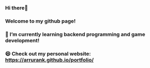 ### Hi there👋
### Welcome to my github page!

### 🌱 I’m currently learning backend programming and game development!

### 😄 Check out my personal website: https://arrurank.github.io/portfolio/

<!--
**ArruranK/ArruranK** is a ✨ _special_ ✨ repository because its `README.md` (this file) appears on your GitHub profile.

Here are some ideas to get you started:

- 🔭 I’m currently working on ...
- 🌱 I’m currently learning ...
- 👯 I’m looking to collaborate on ...
- 🤔 I’m looking for help with ...
- 💬 Ask me about ...
- 📫 How to reach me: ...
- 😄 Pronouns: ...
- ⚡ Fun fact: ...
-->
